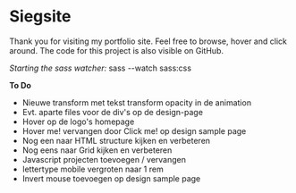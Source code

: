 # Siegsite

Thank you for visiting my portfolio site. Feel free to browse, hover and click around.
The code for this project is also visible on GitHub.

_Starting the sass watcher:_ sass --watch sass:css

**To Do**

- Nieuwe transform met tekst transform opacity in de animation
- Evt. aparte files voor de div's op de design-page
- Hover op de logo's homepage
- Hover me! vervangen door Click me! op design sample page
- Nog een naar HTML structure kijken en verbeteren
- Nog eens naar Grid kijken en verbeteren
- Javascript projecten toevoegen / vervangen
- lettertype mobile vergroten naar 1 rem
- Invert mouse toevoegen op design sample page
